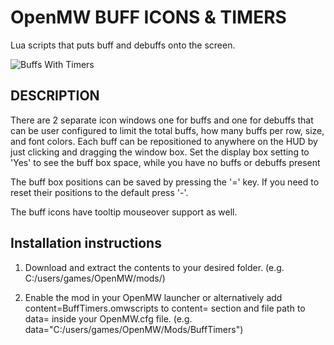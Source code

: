 # OpenMW BUFF ICONS & TIMERS
Lua scripts that puts buff and debuffs onto the screen. 

![Buffs With Timers](/photos/screencap1.png?raw=true)
## DESCRIPTION
There are 2 separate icon windows one for buffs and one for debuffs that can be user configured to limit the total buffs, how many buffs per row, size, and font colors. 
Each buff can be repositioned to anywhere on the HUD by just clicking and dragging the window box. Set the display box setting to 'Yes' to see the buff box space, while you have no buffs or debuffs present

The buff box positions can be saved by pressing the '=' key. If you need to reset their positions to the default press '-'.

The buff icons have tooltip mouseover support as well. 


## Installation instructions

1. Download and extract the contents to your desired folder. (e.g. C:/users/games/OpenMW/mods/)

2. Enable the mod in your OpenMW launcher or alternatively add content=BuffTimers.omwscripts to content= section and file path to data= inside your OpenMW.cfg file. (e.g. data="C:/users/games/OpenMW/Mods/BuffTimers")
